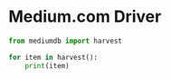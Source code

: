 # Medium.com Driver

```python
from mediumdb import harvest

for item in harvest():
    print(item)
```

